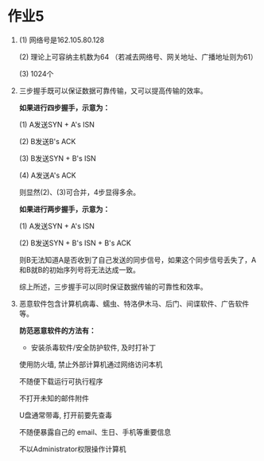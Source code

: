 # 作业5
1. (1) 网络号是162.105.80.128

    (2) 理论上可容纳主机数为64 （若减去网络号、网关地址、广播地址则为61）
  
    (3) 1024个

2. 三步握手既可以保证数据可靠传输，又可以提高传输的效率。

    **如果进行四步握手，示意为：**
    
    (1) A发送SYN + A's ISN
    
    (2) B发送B's ACK
    
    (3) B发送SYN + B's ISN
    
    (4) A发送A's ACK
    
    则显然(2)、(3)可合并，4步显得多余。
    
    **如果进行两步握手，示意为：**
    
    (1) A发送SYN + A's ISN
    
    (2) B发送SYN + B's ISN + B's ACK
    
    则B无法知道A是否收到了自己发送的同步信号，如果这个同步信号丢失了，A和B就B的初始序列号将无法达成一致。
    
    综上所述，三步握手可以同时保证数据传输的可靠性和效率。
    
3. 恶意软件包含计算机病毒、蠕虫、特洛伊木马、后门、间谍软件、广告软件等。

   **防范恶意软件的方法有：**
   
   * 安装杀毒软件/安全防护软件, 及时打补丁

   使用防火墙, 禁止外部计算机通过网络访问本机

   不随便下载运行可执行程序

   不打开未知的邮件附件

   U盘通常带毒, 打开前要先查毒

   不随便暴露自己的 email、生日、手机等重要信息

   不以Administrator权限操作计算机
